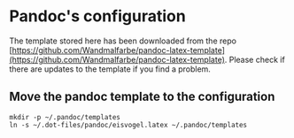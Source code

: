 # Pandoc's configuration
The template stored here has been downloaded from the repo [https://github.com/Wandmalfarbe/pandoc-latex-template](https://github.com/Wandmalfarbe/pandoc-latex-template). Please check if there are updates to the template if you find a problem.

## Move the pandoc template to the configuration
```
mkdir -p ~/.pandoc/templates
ln -s ~/.dot-files/pandoc/eisvogel.latex ~/.pandoc/templates
```
